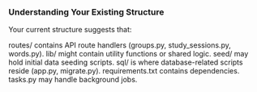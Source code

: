 ### Understanding Your Existing Structure

Your current structure suggests that:

routes/ contains API route handlers (groups.py, study_sessions.py, words.py).
lib/ might contain utility functions or shared logic.
seed/ may hold initial data seeding scripts.
sql/ is where database-related scripts reside (app.py, migrate.py).
requirements.txt contains dependencies.
tasks.py may handle background jobs.

